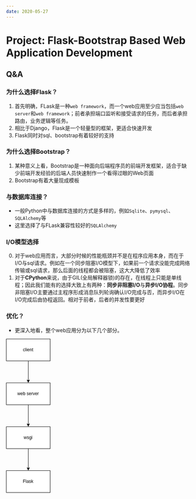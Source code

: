 ```yaml
---
date: 2020-05-27
---
```


# Project: Flask-Bootstrap Based Web Application Development

## Q&A

### 为什么选择Flask？

1. 首先明确，FLask是一种`web framework`，而一个web应用至少应当包括`web server`和`web framework`；前者承担端口监听和接受请求的任务，而后者承担路由，业务逻辑等任务。
2. 相比于Django，Flask是一个轻量型的框架，更适合快速开发
3. Flask同时对sql、bootstrap有着较好的支持

### 为什么选择Bootstrap？

1. 某种意义上看，Bootstrap是一种面向后端程序员的前端开发框架，适合于缺少前端开发经验的后端人员快速制作一个看得过眼的Web页面
2. Bootstrap有着大量现成模板

### 与数据库连接？

- 一般Python中与数据库连接的方式是多样的，例如`Sqlite`、`pymysql`、`SQLAlchemy`等
- 这里选择了与FLask兼容性较好的`SQLAlchemy`

### I/O模型选择

0. 对于web应用而言，大部分时候的性能瓶颈并不是在程序应用本身，而在于I/O与sql请求。例如在一个同步阻塞I/O模型下，如果前一个请求没能完成网络传输或sql请求，那么后面的线程都会被阻塞，这大大降低了效率
1. 对于**CPython**来说，由于GIL(全局解释器锁)的存在，在线程上只能是单线程；因此我们能有的选择大致上有两种：**同步非阻塞I/O**与**异步I/O协程**。同步非阻塞I/O主要通过主程序形成消息队列轮询确认I/O完成与否，而异步I/O在I/O完成后由协程返回。相对于前者，后者的并发性要更好

### 优化？

- 更深入地看，整个web应用分为以下几个部分。

<svg xmlns="http://www.w3.org/2000/svg" xmlns:xlink="http://www.w3.org/1999/xlink" version="1.1" width="121px" viewBox="-0.5 -0.5 121 421" content="&lt;mxfile host=&quot;&quot; modified=&quot;2020-05-27T09:16:39.131Z&quot; agent=&quot;5.0 (Windows NT 10.0; Win64; x64) AppleWebKit/537.36 (KHTML, like Gecko) Code/1.45.1 Chrome/78.0.3904.130 Electron/7.2.4 Safari/537.36&quot; etag=&quot;wQMdJmF84meSNo5Ys76-&quot; version=&quot;13.1.3&quot;&gt;&lt;diagram id=&quot;6hGFLwfOUW9BJ-s0fimq&quot; name=&quot;Page-1&quot;&gt;&lt;mxGraphModel dx=&quot;102&quot; dy=&quot;324&quot; grid=&quot;1&quot; gridSize=&quot;10&quot; guides=&quot;1&quot; tooltips=&quot;1&quot; connect=&quot;1&quot; arrows=&quot;1&quot; fold=&quot;1&quot; page=&quot;1&quot; pageScale=&quot;1&quot; pageWidth=&quot;827&quot; pageHeight=&quot;1169&quot; math=&quot;0&quot; shadow=&quot;0&quot;&gt;&lt;root&gt;&lt;mxCell id=&quot;0&quot;/&gt;&lt;mxCell id=&quot;1&quot; parent=&quot;0&quot;/&gt;&lt;mxCell id=&quot;3&quot; style=&quot;edgeStyle=orthogonalEdgeStyle;rounded=0;orthogonalLoop=1;jettySize=auto;html=1;exitX=0.5;exitY=1;exitDx=0;exitDy=0;&quot; edge=&quot;1&quot; parent=&quot;1&quot; source=&quot;2&quot;&gt;&lt;mxGeometry relative=&quot;1&quot; as=&quot;geometry&quot;&gt;&lt;mxPoint x=&quot;130&quot; y=&quot;120&quot; as=&quot;targetPoint&quot;/&gt;&lt;/mxGeometry&gt;&lt;/mxCell&gt;&lt;mxCell id=&quot;2&quot; value=&quot;client&quot; style=&quot;rounded=0;whiteSpace=wrap;html=1;&quot; vertex=&quot;1&quot; parent=&quot;1&quot;&gt;&lt;mxGeometry x=&quot;70&quot; width=&quot;120&quot; height=&quot;60&quot; as=&quot;geometry&quot;/&gt;&lt;/mxCell&gt;&lt;mxCell id=&quot;6&quot; style=&quot;edgeStyle=orthogonalEdgeStyle;rounded=0;orthogonalLoop=1;jettySize=auto;html=1;exitX=0.5;exitY=1;exitDx=0;exitDy=0;&quot; edge=&quot;1&quot; parent=&quot;1&quot; source=&quot;4&quot; target=&quot;5&quot;&gt;&lt;mxGeometry relative=&quot;1&quot; as=&quot;geometry&quot;/&gt;&lt;/mxCell&gt;&lt;mxCell id=&quot;4&quot; value=&quot;web server&quot; style=&quot;rounded=0;whiteSpace=wrap;html=1;&quot; vertex=&quot;1&quot; parent=&quot;1&quot;&gt;&lt;mxGeometry x=&quot;70&quot; y=&quot;120&quot; width=&quot;120&quot; height=&quot;60&quot; as=&quot;geometry&quot;/&gt;&lt;/mxCell&gt;&lt;mxCell id=&quot;8&quot; style=&quot;edgeStyle=orthogonalEdgeStyle;rounded=0;orthogonalLoop=1;jettySize=auto;html=1;exitX=0.5;exitY=1;exitDx=0;exitDy=0;entryX=0.5;entryY=0;entryDx=0;entryDy=0;&quot; edge=&quot;1&quot; parent=&quot;1&quot; source=&quot;5&quot; target=&quot;7&quot;&gt;&lt;mxGeometry relative=&quot;1&quot; as=&quot;geometry&quot;/&gt;&lt;/mxCell&gt;&lt;mxCell id=&quot;5&quot; value=&quot;wsgi&quot; style=&quot;rounded=0;whiteSpace=wrap;html=1;&quot; vertex=&quot;1&quot; parent=&quot;1&quot;&gt;&lt;mxGeometry x=&quot;70&quot; y=&quot;240&quot; width=&quot;120&quot; height=&quot;60&quot; as=&quot;geometry&quot;/&gt;&lt;/mxCell&gt;&lt;mxCell id=&quot;7&quot; value=&quot;Flask&quot; style=&quot;rounded=0;whiteSpace=wrap;html=1;&quot; vertex=&quot;1&quot; parent=&quot;1&quot;&gt;&lt;mxGeometry x=&quot;70&quot; y=&quot;360&quot; width=&quot;120&quot; height=&quot;60&quot; as=&quot;geometry&quot;/&gt;&lt;/mxCell&gt;&lt;/root&gt;&lt;/mxGraphModel&gt;&lt;/diagram&gt;&lt;/mxfile&gt;" onclick="(function(svg){var src=window.event.target||window.event.srcElement;while (src!=null&amp;&amp;src.nodeName.toLowerCase()!='a'){src=src.parentNode;}if(src==null){if(svg.wnd!=null&amp;&amp;!svg.wnd.closed){svg.wnd.focus();}else{var r=function(evt){if(evt.data=='ready'&amp;&amp;evt.source==svg.wnd){svg.wnd.postMessage(decodeURIComponent(svg.getAttribute('content')),'*');window.removeEventListener('message',r);}};window.addEventListener('message',r);svg.wnd=window.open('https://app.diagrams.net/?client=1&amp;lightbox=1&amp;edit=_blank');}}})(this);" style="cursor:pointer;max-width:100%;max-height:421px;"><defs/><g><path d="M 60 60 L 60 113.63" fill="none" stroke="#000000" stroke-miterlimit="10" pointer-events="stroke"/><path d="M 60 118.88 L 56.5 111.88 L 60 113.63 L 63.5 111.88 Z" fill="#000000" stroke="#000000" stroke-miterlimit="10" pointer-events="all"/><rect x="0" y="0" width="120" height="60" fill="#ffffff" stroke="#000000" pointer-events="all"/><g transform="translate(-0.5 -0.5)"><switch><foreignObject style="overflow: visible; text-align: left;" pointer-events="none" width="100%" height="100%" requiredFeatures="http://www.w3.org/TR/SVG11/feature#Extensibility"><div xmlns="http://www.w3.org/1999/xhtml" style="display: flex; align-items: unsafe center; justify-content: unsafe center; width: 118px; height: 1px; padding-top: 30px; margin-left: 1px;"><div style="box-sizing: border-box; font-size: 0; text-align: center; "><div style="display: inline-block; font-size: 12px; font-family: Helvetica; color: #000000; line-height: 1.2; pointer-events: all; white-space: normal; word-wrap: normal; ">client</div></div></div></foreignObject><text x="60" y="34" fill="#000000" font-family="Helvetica" font-size="12px" text-anchor="middle">client</text></switch></g><path d="M 60 180 L 60 233.63" fill="none" stroke="#000000" stroke-miterlimit="10" pointer-events="stroke"/><path d="M 60 238.88 L 56.5 231.88 L 60 233.63 L 63.5 231.88 Z" fill="#000000" stroke="#000000" stroke-miterlimit="10" pointer-events="all"/><rect x="0" y="120" width="120" height="60" fill="#ffffff" stroke="#000000" pointer-events="all"/><g transform="translate(-0.5 -0.5)"><switch><foreignObject style="overflow: visible; text-align: left;" pointer-events="none" width="100%" height="100%" requiredFeatures="http://www.w3.org/TR/SVG11/feature#Extensibility"><div xmlns="http://www.w3.org/1999/xhtml" style="display: flex; align-items: unsafe center; justify-content: unsafe center; width: 118px; height: 1px; padding-top: 150px; margin-left: 1px;"><div style="box-sizing: border-box; font-size: 0; text-align: center; "><div style="display: inline-block; font-size: 12px; font-family: Helvetica; color: #000000; line-height: 1.2; pointer-events: all; white-space: normal; word-wrap: normal; ">web server</div></div></div></foreignObject><text x="60" y="154" fill="#000000" font-family="Helvetica" font-size="12px" text-anchor="middle">web server</text></switch></g><path d="M 60 300 L 60 353.63" fill="none" stroke="#000000" stroke-miterlimit="10" pointer-events="stroke"/><path d="M 60 358.88 L 56.5 351.88 L 60 353.63 L 63.5 351.88 Z" fill="#000000" stroke="#000000" stroke-miterlimit="10" pointer-events="all"/><rect x="0" y="240" width="120" height="60" fill="#ffffff" stroke="#000000" pointer-events="all"/><g transform="translate(-0.5 -0.5)"><switch><foreignObject style="overflow: visible; text-align: left;" pointer-events="none" width="100%" height="100%" requiredFeatures="http://www.w3.org/TR/SVG11/feature#Extensibility"><div xmlns="http://www.w3.org/1999/xhtml" style="display: flex; align-items: unsafe center; justify-content: unsafe center; width: 118px; height: 1px; padding-top: 270px; margin-left: 1px;"><div style="box-sizing: border-box; font-size: 0; text-align: center; "><div style="display: inline-block; font-size: 12px; font-family: Helvetica; color: #000000; line-height: 1.2; pointer-events: all; white-space: normal; word-wrap: normal; ">wsgi</div></div></div></foreignObject><text x="60" y="274" fill="#000000" font-family="Helvetica" font-size="12px" text-anchor="middle">wsgi</text></switch></g><rect x="0" y="360" width="120" height="60" fill="#ffffff" stroke="#000000" pointer-events="all"/><g transform="translate(-0.5 -0.5)"><switch><foreignObject style="overflow: visible; text-align: left;" pointer-events="none" width="100%" height="100%" requiredFeatures="http://www.w3.org/TR/SVG11/feature#Extensibility"><div xmlns="http://www.w3.org/1999/xhtml" style="display: flex; align-items: unsafe center; justify-content: unsafe center; width: 118px; height: 1px; padding-top: 390px; margin-left: 1px;"><div style="box-sizing: border-box; font-size: 0; text-align: center; "><div style="display: inline-block; font-size: 12px; font-family: Helvetica; color: #000000; line-height: 1.2; pointer-events: all; white-space: normal; word-wrap: normal; ">Flask</div></div></div></foreignObject><text x="60" y="394" fill="#000000" font-family="Helvetica" font-size="12px" text-anchor="middle">Flask</text></switch></g></g><switch><g requiredFeatures="http://www.w3.org/TR/SVG11/feature#Extensibility"/><a transform="translate(0,-5)" xlink:href="https://desk.draw.io/support/solutions/articles/16000042487" target="_blank"><text text-anchor="middle" font-size="10px" x="50%" y="100%">Viewer does not support full SVG 1.1</text></a></switch></svg>
